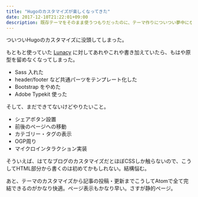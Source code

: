 ```yaml
---
title: "Hugoのカスタマイズが楽しくなってきた"
date: 2017-12-10T21:22:01+09:00
description: 既存テーマをそのまま使うつもりだったのに、テーマ作りについつい夢中になってしまった。
---
```


ついついHugoのカスタマイズに没頭してしまった。

もともと使っていた [Lunacy](https://github.com/christat/Lunacy) に対してあれやこれや書き加えていたら、もはや原型を留めなくなってしまった。

- Sass 入れた
- header/footer など共通パーツをテンプレート化した
- Bootstrap をやめた
- Adobe Typekit 使った

そして、まだできてないけどやりたいこと。

- シェアボタン設置
- 前後のページへの移動
- カテゴリー・タグの表示
- OGP周り
- マイクロインタラクション実装

そういえば、はてなブログのカスタマイズだとほぼCSSしか触らないので、こうしてHTML部分から書くのは初めてかもしれない。結構悩む。

あと、テーマのカスタマイズから記事の投稿・更新までこうしてAtomで全て完結できるのがかなり快適。ページ表示もかなり早い。さすが静的ページ。
